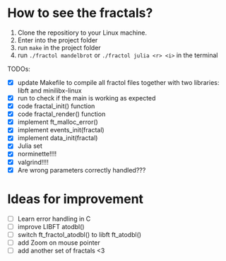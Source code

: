 # How to see the fractals?

1. Clone the repositiory to your Linux machine.
2. Enter into the project folder
3. run `make` in the project folder
4. run `./fractol mandelbrot` or `./fractol julia <r> <i>` in the terminal

TODOs:
- [x] update Makefile to compile all fractol files together with two libraries: libft and minilibx-linux
- [x] run to check if the main is working as expected
- [x] code fractal_init() function
- [x] code fractal_render() function
- [x] implement ft_malloc_error()
- [x] implement events_init(fractal)
- [x] implement data_init(fractal)
- [x] Julia set
- [x] norminette!!!!
- [x] valgrind!!!!
- [x] Are wrong parameters correctly handled???

# Ideas for improvement
- [ ] Learn error handling in C
- [ ] improve LIBFT atodbl()
- [ ] switch ft_fractol_atodbl() to libft ft_atodbl()
- [ ] add Zoom on mouse pointer
- [ ] add another set of fractals <3
